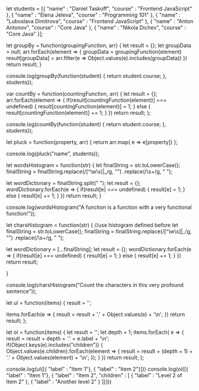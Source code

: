 let students = [{ "name" : "Daniel Taskoff", "course" : "Frontend JavaScript" },
{ "name" : "Elena Jeleva", "course" : "Programming 101" },
{ "name" : "Luboslava Dimitrova", "course" : "Frontend JavaScript" },
{ "name" : "Anton Antonov", "course" : "Core Java" },
{ "name" : "Nikola Dichev", "course" : "Core Java" }];

let groupBy = function(groupingFunction, arr) {
  let result = {};
  let groupData = null;
  arr.forEach(element => {
    groupData = groupingFunction(element)
    result[groupData] = arr.filter(e => Object.values(e).includes(groupData))
  })
  return result;
}

console.log(groupBy(function(student) { return student.course; }, students));

var countBy = function(countingFunction, arr) {
  let result = {};
  arr.forEach(element => {
    if(result[countingFunction(element)] === undefined) {
      result[countingFunction(element)] = 1;
    }
    else {
      result[countingFunction(element)] += 1;
    }
  })
  return result;
};

console.log(countBy(function(student) { return student.course; }, students));

let pluck = function(property, arr) {
  return arr.map( e => e[property])
};

console.log(pluck("name", students));

let wordsHistogram = function(str) {
  let finalString = str.toLowerCase();
  finalString = finalString.replace(/[^\w\s]|_/g, "")
         .replace(/\s+/g, " ");

  let wordDictionary = finalString.split(" ");
  let result = {};
  wordDictionary.forEach(e => {
    if(result[e] === undefined) {
      result[e] = 1;
    }
    else {
      result[e] += 1;
    }
  })
  return result;
}

console.log(wordsHistogram("A function is a function with a very functional function!"));

let charsHistogram = function(str) {
  //use histogram defined before
  let finalString = str.toLowerCase();
  finalString = finalString.replace(/[^\w\s]|_/g, "")
         .replace(/\s+/g, " ");

  let wordDictionary = [...finalString];
  let result = {};
  wordDictionary.forEach(e => {
    if(result[e] === undefined) {
      result[e] = 1;
    }
    else {
      result[e] += 1;
    }
  })
  return result;

}

console.log(charsHistogram("Count the characters in this very profound sentence"));

let ul = function(items) {
  result = '';

  items.forEach(e => {
     result = result + '.' + Object.values(e) + '\n';
  })
  return result;
};

let ol = function(items) {
  let result = '';
  let depth = 1;
  items.forEach( e => {
    result = result + depth + '.' + e.label + '\n';
    if(Object.keys(e).includes("children")) {
      Object.values(e.children).forEach(element => {
        result = result + (depth + 1) + '.' + Object.values(element)  + '\n';
      });
    }
  })
  return result;
};

console.log(ul([{ "label" : "Item 1"}, { "label" : "Item 2"}]))
console.log(ol([{ "label" : "Item 1"}, { "label" : "Item 2", "children" : [ { "label" : "Level 2 of Item 2" }, { "label" : "Another level 2" } ]}]))
